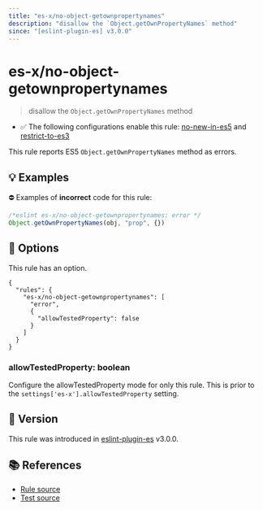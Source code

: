 ```yaml
---
title: "es-x/no-object-getownpropertynames"
description: "disallow the `Object.getOwnPropertyNames` method"
since: "[eslint-plugin-es] v3.0.0"
---
```


# es-x/no-object-getownpropertynames
> disallow the `Object.getOwnPropertyNames` method

- ✅ The following configurations enable this rule: [no-new-in-es5] and [restrict-to-es3]

This rule reports ES5 `Object.getOwnPropertyNames` method as errors.

## 💡 Examples

⛔ Examples of **incorrect** code for this rule:

<eslint-playground type="bad">

```js
/*eslint es-x/no-object-getownpropertynames: error */
Object.getOwnPropertyNames(obj, "prop", {})
```

</eslint-playground>

## 🔧 Options

This rule has an option.

```jsonc
{
  "rules": {
    "es-x/no-object-getownpropertynames": [
      "error",
      {
        "allowTestedProperty": false
      }
    ]
  }
}
```

### allowTestedProperty: boolean

Configure the allowTestedProperty mode for only this rule.
This is prior to the `settings['es-x'].allowTestedProperty` setting.

## 🚀 Version

This rule was introduced in [eslint-plugin-es] v3.0.0.

[eslint-plugin-es]: https://github.com/mysticatea/eslint-plugin-es

## 📚 References

- [Rule source](https://github.com/eslint-community/eslint-plugin-es-x/blob/master/lib/rules/no-object-getownpropertynames.js)
- [Test source](https://github.com/eslint-community/eslint-plugin-es-x/blob/master/tests/lib/rules/no-object-getownpropertynames.js)

[no-new-in-es5]: ../configs/index.md#no-new-in-es5
[restrict-to-es3]: ../configs/index.md#restrict-to-es3
